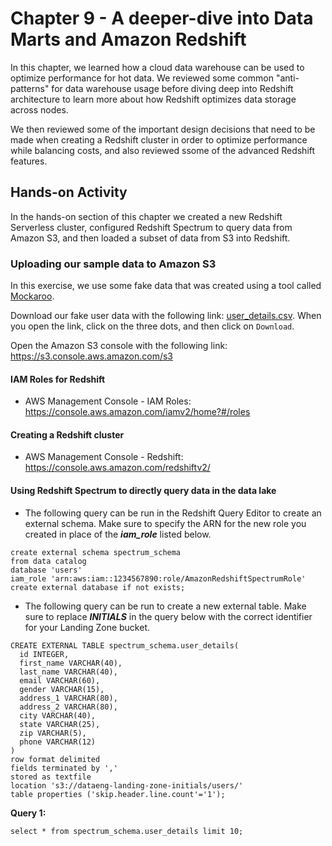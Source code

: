 # Chapter 9 - A deeper-dive into Data Marts and Amazon Redshift

In this chapter, we learned how a cloud data warehouse can be used to
optimize performance for hot data. We reviewed some common "anti-patterns"
for data warehouse usage before diving deep into Redshift architecture to learn more
about how Redshift optimizes data storage across nodes.

We then reviewed some of the important design decisions that need to be made when
creating a Redshift cluster in order to optimize performance while balancing costs, and also
reviewed ssome of the advanced Redshift features. 

## Hands-on Activity
In the hands-on section of this chapter we created a new Redshift Serverless cluster,
configured Redshift Spectrum to query data from Amazon S3, and then loaded a
subset of data from S3 into Redshift. 

### Uploading our sample data to Amazon S3
In this exercise, we use some fake data that was created using a tool called [Mockaroo](https://www.mockaroo.com/). 

Download our fake user data with the following link: [user_details.csv](user_details.csv). When you open the link, click on the three dots, and then click on `Download`.

Open the Amazon S3 console with the following link: https://s3.console.aws.amazon.com/s3

#### IAM Roles for Redshift

- AWS Management Console - IAM Roles: https://console.aws.amazon.com/iamv2/home?#/roles

#### Creating a Redshift cluster

- AWS Management Console - Redshift: https://console.aws.amazon.com/redshiftv2/

#### Using Redshift Spectrum to directly query data in the data lake

- The following query can be run in the Redshift Query Editor to create an external schema. Make sure to specify the ARN for the new role you created in place of the ***iam_role*** listed below.

```
create external schema spectrum_schema
from data catalog
database 'users'
iam_role 'arn:aws:iam::1234567890:role/AmazonRedshiftSpectrumRole'
create external database if not exists;
```

- The following query can be run to create a new external table. Make sure to replace ***INITIALS*** in the query below with the correct identifier for your Landing Zone bucket.

```
CREATE EXTERNAL TABLE spectrum_schema.user_details(
  id INTEGER,
  first_name VARCHAR(40),
  last_name VARCHAR(40),
  email VARCHAR(60),
  gender VARCHAR(15),
  address_1 VARCHAR(80),
  address_2 VARCHAR(80),
  city VARCHAR(40),
  state VARCHAR(25),
  zip VARCHAR(5),
  phone VARCHAR(12)
)
row format delimited
fields terminated by ','
stored as textfile
location 's3://dataeng-landing-zone-initials/users/'
table properties ('skip.header.line.count'='1');
```

**Query 1:**  
```
select * from spectrum_schema.user_details limit 10;
```









